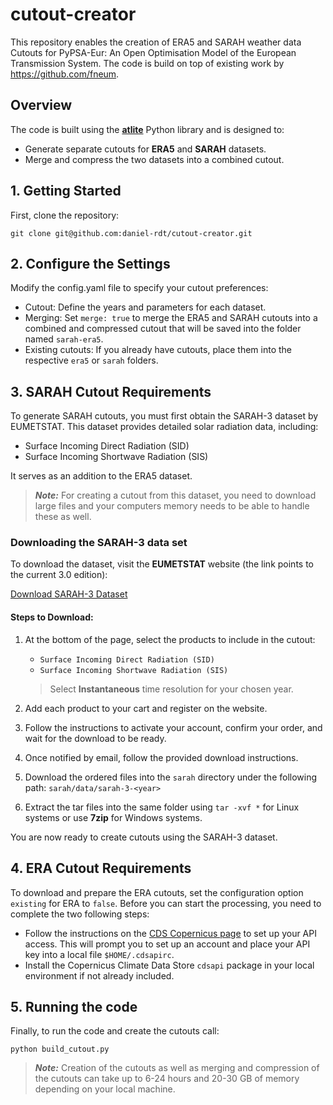 # cutout-creator

This repository enables the creation of ERA5 and SARAH weather data Cutouts for PyPSA-Eur: An Open Optimisation Model 
of the European Transmission System. The code is build on top of existing work by https://github.com/fneum.   

## Overview  

The code is built using the [**atlite**](https://atlite.readthedocs.io/en/latest/) Python library and is designed to:  
- Generate separate cutouts for **ERA5** and **SARAH** datasets.  
- Merge and compress the two datasets into a combined cutout.  

## 1. Getting Started    

First, clone the repository:  

```
git clone git@github.com:daniel-rdt/cutout-creator.git
```

## 2. Configure the Settings
Modify the config.yaml file to specify your cutout preferences:

- Cutout: Define the years and parameters for each dataset.
- Merging: Set `merge: true` to merge the ERA5 and SARAH cutouts into a combined and compressed cutout
that will be saved into the folder named `sarah-era5`.
- Existing cutouts: If you already have cutouts, place them into the respective `era5` or `sarah` folders.

## 3. SARAH Cutout Requirements

To generate SARAH cutouts, you must first obtain the SARAH-3 dataset by EUMETSTAT. 
This dataset provides detailed solar radiation data, including:

- Surface Incoming Direct Radiation (SID)
- Surface Incoming Shortwave Radiation (SIS)

It serves as an addition to the ERA5 dataset.

> **_Note:_**
For creating a cutout from this dataset, you need to download large files and your computers memory needs 
> to be able to handle these as well.

### Downloading the SARAH-3 data set

To download the dataset, visit the **EUMETSTAT** website (the link points to the current 3.0 edition):

[Download SARAH-3 Dataset](https://wui.cmsaf.eu/safira/action/viewDoiDetails?acronym=SARAH_V003)

#### Steps to Download:

1. At the bottom of the page, select the products to include in the cutout:
   - `Surface Incoming Direct Radiation (SID)`
   - `Surface Incoming Shortwave Radiation (SIS)`

   > Select **Instantaneous** time resolution for your chosen year.

2. Add each product to your cart and register on the website.
3. Follow the instructions to activate your account, confirm your order, and wait for the download to be ready.
4. Once notified by email, follow the provided download instructions.
5. Download the ordered files into the `sarah` directory under the following path:
   `sarah/data/sarah-3-<year>`
6. Extract the tar files into the same folder using `tar -xvf *` for Linux systems or use **7zip** for Windows systems.

You are now ready to create cutouts using the SARAH-3 dataset.

## 4. ERA Cutout Requirements
To download and prepare the ERA cutouts, set the configuration option `existing` for ERA to `false`.
Before you can start the processing, you need to complete the two following steps:
- Follow the instructions on the [CDS Copernicus page](https://cds.climate.copernicus.eu/how-to-api) to set up your API access.
This will prompt you to set up an account and place your API key into a local file `$HOME/.cdsapirc`.
- Install the Copernicus Climate Data Store `cdsapi` package in your local environment if not already included.

## 5. Running the code
Finally, to run the code and create the cutouts call:
```
python build_cutout.py
```

> **_Note:_**
Creation of the cutouts as well as merging and compression of the cutouts 
can take up to 6-24 hours and 20-30 GB of memory depending on your local machine.
